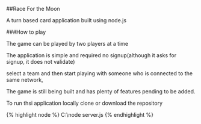 ##Race For the Moon

A turn based card application built using node.js

###How to play

The game can be played by two players at a time

The application is simple and required no signup(although it asks for signup, it does not validate)

select a team and then start playing with someone who is connected to the same network,

The game is still being built and has plenty of features pending to be added.

To run thsi application locally clone or download the repository

{% highlight node %}
  C:\node server.js
{% endhighlight %}


